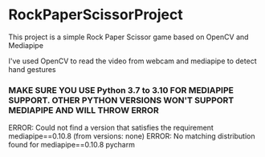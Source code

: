 # RockPaperScissorProject
This project is a simple Rock Paper Scissor game based on OpenCV and Mediapipe

I've used OpenCV to read the video from webcam and mediapipe to detect hand gestures

### MAKE SURE YOU USE Python 3.7 to 3.10 FOR MEDIAPIPE SUPPORT. OTHER PYTHON VERSIONS WON'T SUPPORT MEDIAPIPE AND WILL THROW ERROR
ERROR: Could not find a version that satisfies the requirement mediapipe==0.10.8 (from versions: none) ERROR: No matching distribution found for mediapipe==0.10.8 pycharm


